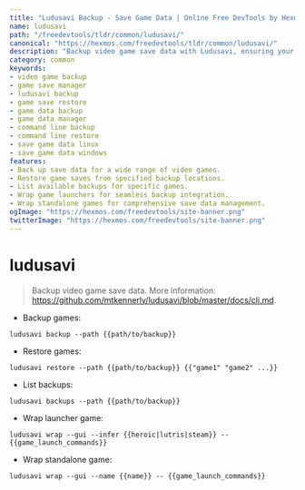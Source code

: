 ```yaml
---
title: "Ludusavi Backup - Save Game Data | Online Free DevTools by Hexmos"
name: ludusavi
path: "/freedevtools/tldr/common/ludusavi/"
canonical: "https://hexmos.com/freedevtools/tldr/common/ludusavi/"
description: "Backup video game save data with Ludusavi, ensuring your progress is safe. Restore games easily with this command-line tool. Free online tool, no registration required."
category: common
keywords:
- video game backup
- game save manager
- ludusavi backup
- game save restore
- game data backup
- game data manager
- command line backup
- command line restore
- save game data linux
- save game data windows
features:
- Back up save data for a wide range of video games.
- Restore game saves from specified backup locations.
- List available backups for specific games.
- Wrap game launchers for seamless backup integration.
- Wrap standalone games for comprehensive save data management.
ogImage: "https://hexmos.com/freedevtools/site-banner.png"
twitterImage: "https://hexmos.com/freedevtools/site-banner.png"
---
```


# ludusavi

> Backup video game save data.
> More information: <https://github.com/mtkennerly/ludusavi/blob/master/docs/cli.md>.

- Backup games:

`ludusavi backup --path {{path/to/backup}}`

- Restore games:

`ludusavi restore --path {{path/to/backup}} {{"game1" "game2" ...}}`

- List backups:

`ludusavi backups --path {{path/to/backup}}`

- Wrap launcher game:

`ludusavi wrap --gui --infer {{heroic|lutris|steam}} -- {{game_launch_commands}}`

- Wrap standalone game:

`ludusavi wrap --gui --name {{name}} -- {{game_launch_commands}}`
